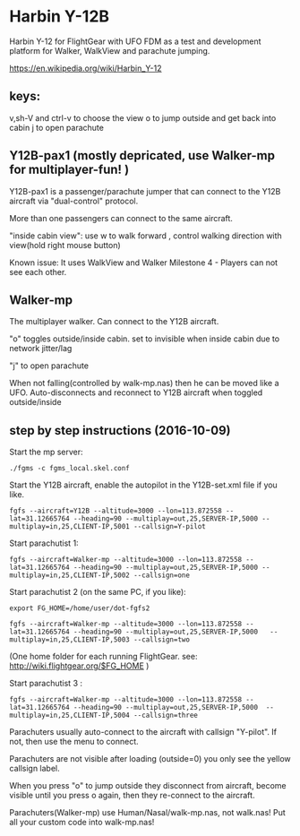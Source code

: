 # Harbin Y-12B

Harbin Y-12 for FlightGear with UFO FDM as a test and development platform for Walker, WalkView and parachute jumping.

https://en.wikipedia.org/wiki/Harbin_Y-12
 
## keys:
v,sh-V and ctrl-v to choose the view
o to jump outside and get back into cabin
j to open parachute

## Y12B-pax1 (mostly depricated, use Walker-mp for multiplayer-fun! )
Y12B-pax1 is a passenger/parachute jumper that can connect to the Y12B aircraft via "dual-control" protocol.

More than one passengers can connect to the same aircraft.

"inside cabin view": use w to walk forward , control walking direction with view(hold right mouse button)  

Known issue: It uses WalkView and Walker Milestone 4 - Players can not see each other.


## Walker-mp
The multiplayer walker. Can connect to the Y12B aircraft. 

"o" toggles outside/inside cabin. set to invisible when inside cabin due to network jitter/lag

"j" to open parachute

When not falling(controlled by walk-mp.nas) then he can be moved like a UFO.
Auto-disconnects and reconnect to Y12B aircraft when toggled outside/inside 

## step by step instructions (2016-10-09)

Start the mp server:

    ./fgms -c fgms_local.skel.conf

Start the Y12B aircraft, enable the autopilot in the Y12B-set.xml file if you like.

    fgfs --aircraft=Y12B --altitude=3000 --lon=113.872558 --lat=31.12665764 --heading=90 --multiplay=out,25,SERVER-IP,5000 --multiplay=in,25,CLIENT-IP,5001 --callsign=Y-pilot

Start parachutist 1:

    fgfs --aircraft=Walker-mp --altitude=3000 --lon=113.872558 --lat=31.12665764 --heading=90 --multiplay=out,25,SERVER-IP,5000 --multiplay=in,25,CLIENT-IP,5002 --callsign=one

Start parachutist 2 (on the same PC, if you like):

    export FG_HOME=/home/user/dot-fgfs2
    
    fgfs --aircraft=Walker-mp --altitude=3000 --lon=113.872558 --lat=31.12665764 --heading=90 --multiplay=out,25,SERVER-IP,5000   --multiplay=in,25,CLIENT-IP,5003 --callsign=two


(One home folder for each running FlightGear.
see: http://wiki.flightgear.org/$FG_HOME  )


Start parachutist 3 :

    fgfs --aircraft=Walker-mp --altitude=3000 --lon=113.872558 --lat=31.12665764 --heading=90 --multiplay=out,25,SERVER-IP,5000  --multiplay=in,25,CLIENT-IP,5004 --callsign=three



Parachuters usually auto-connect to the aircraft with callsign "Y-pilot". If not, then use the menu to connect.

Parachuters are not visible after loading (outside=0) you only see the yellow callsign label.

When you press "o" to jump outside they disconnect from aircraft, become visible until you press o again,
then they re-connect to the aircraft.

Parachuters(Walker-mp) use Human/Nasal/walk-mp.nas, not walk.nas! Put all your custom code into walk-mp.nas!



